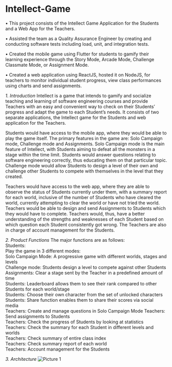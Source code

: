 # Intellect-Game

•	This project consists of the Intellect Game Application for the Students and a Web App for the Teachers. 

•	Assisted the team as a Quality Assurance Engineer by creating and conducting software tests including load, unit, and integration tests.

•	Created the mobile game using Flutter for students to gamify their learning experience through the Story Mode, Arcade Mode, Challenge Classmate Mode, or Assignment Mode. 

•	Created a web application using ReactJS, hosted it on NodeJS, for teachers to monitor individual student progress, view class performances using charts and send assignments. 



*1. Introduction*
Intellect is a game that intends to gamify and socialize teaching and learning of software engineering courses and provide Teachers with an easy and convenient way to check on their Students’ progress and adapt the game to each Student’s needs. It consists of two separate applications, the Intellect game for the Students and web application for the Teachers.

Students would have access to the mobile app, where they would be able to play the game itself. The primary features in the game are: Solo Campaign mode, Challenge mode and Assignments. Solo Campaign mode is the main feature of Intellect, with Students aiming to defeat all the monsters in a stage within the time limit. Students would answer questions relating to software engineering correctly, thus educating them on that particular topic. Challenge mode would allow Students to design a level of their own and challenge other Students to compete with themselves in the level that they created.

Teachers would have access to the web app, where they are able to observe the status of Students currently under them, with a summary report for each world, inclusive of the number of Students who have cleared the world, currently attempting to clear the world or have not tried the world. Teachers would be able to design and send Assignments to Students which they would have to complete. Teachers would, thus, have a better understanding of the strengths and weaknesses of each Student based on which question each Student consistently got wrong. The Teachers are also in charge of account management for the Students.

*2. Product Functions*
The major functions are as follows:                                                                                                                                 
Students:                                                                                                                                                         
Play the game in 3 different modes:                                                                                                                               
Solo Campaign Mode: A progressive game with different worlds, stages and levels                                                                                   
Challenge mode: Students design a level to compete against other Students                                                                                       
Assignments: Clear a stage sent by the Teacher in a predefined amount of time                                                                                       
Students: Leaderboard allows them to see their rank compared to other Students for each world/stage                                                               
Students: Choose their own character from the set of unlocked characters                                                                                         
Students: Share function enables them to share their scores via social media                                                                                     
Teachers: Create and manage questions in Solo Campaign Mode Teachers: Send assignments to Students                                                               
Teachers: Check the progress of Students by looking at statistics                                                                                                 
Teachers: Check the summary for each Student in different levels and worlds                                                                                       
Teachers: Check summary of entire class index                                                                                                                     
Teachers: Check summary report of each world                                                                                                                     
Teachers: Account management for the Students                                                                                                                     

*3. Architecture*
![Picture 1](https://user-images.githubusercontent.com/56465845/118632030-a0135900-b802-11eb-9dd9-6b6bf64f8a2d.png)
